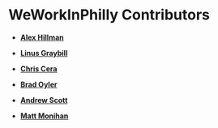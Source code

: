 WeWorkInPhilly Contributors
===========================

* **[Alex Hillman](http://twitter.com/alexknowshtml)**

* **[Linus Graybill](http://twitter.com/graybill)**

* **[Chris Cera](http://twitter.com/chriscera)**

* **[Brad Oyler](http://twitter.com/bradoyler)**

* **[Andrew Scott](http://twitter.com/apscott43)**

* **[Matt Monihan](https://twitter.com/mattmonihan)**
